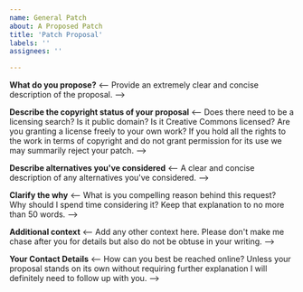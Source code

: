 ```yaml
---
name: General Patch
about: A Proposed Patch
title: 'Patch Proposal'
labels: ''
assignees: ''

---
```


**What do you propose?**
<-- Provide an extremely clear and concise description of the proposal. -->

**Describe the copyright status of your proposal**
<-- Does there need to be a licensing search?  Is it public domain?  Is it Creative Commons licensed?  Are you granting a license freely to your own work?  If you hold all the rights to the work in terms of copyright and do not grant permission for its use we may summarily reject your patch. -->

**Describe alternatives you've considered**
<-- A clear and concise description of any alternatives you've considered. -->

**Clarify the why**
<-- What is you compelling reason behind this request?  Why should I spend time considering it?  Keep that explanation to no more than 50 words. -->

**Additional context**
<-- Add any other context here.  Please don't make me chase after you for details but also do not be obtuse in your writing. -->

**Your Contact Details**
<-- How can you best be reached online? Unless your proposal stands on its own without requiring further explanation I will definitely need to follow up with you. -->

